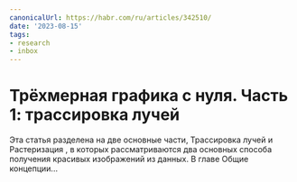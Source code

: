 ```yaml
---
canonicalUrl: https://habr.com/ru/articles/342510/
date: '2023-08-15'
tags:
- research
- inbox
---
```


# Трёхмерная графика с нуля. Часть 1: трассировка лучей

Эта статья разделена на две основные части, Трассировка лучей и Растеризация , в которых рассматриваются два основных способа получения красивых изображений из данных. В главе Общие концепции...